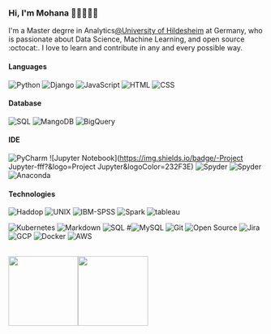 ### Hi, I'm Mohana 👋🏼👨🏻‍💻
I'm a Master degrre in Analytics[@University of Hildesheim](https://www.uni-hildesheim.de/) at Germany, who is passionate about Data Science, Machine Learning, and open source :octocat:. I love to learn and contribute in any and every possible way. 

<!--
**mohan67nv/mohan67nv** is a ✨ _special_ ✨ repository because its `README.md` (this file) appears on your GitHub profile.

[![twitter badge](https://img.shields.io/badge/-@TheMohana-%231FA1F1?style=flat&logo=twitter&logoColor=white)](https://twitter.com/TheMohana)
[![dev.to badge](https://img.shields.io/badge/-mohan67nv-%230177B5?style=flat&logo=linkedin)](https://www.linkedin.com/in/mohan67nv/)

[![Gmail Badge](https://img.shields.io/badge/-Gmail-c14438?style=flat-square&logo=Gmail&logoColor=white&link=mailto:mohanan.venkatesha@gmail.com)](mailto:mohanan.venkatesha@gmail.com)
[![Whatsapp Badge](https://img.shields.io/badge/-Whatsapp-4CA143?style=flat-square&labelColor=4CA143&logo=whatsapp&logoColor=white&link=https://api.whatsapp.com/send?phone=201154321101&text=Olá!)](https://api.whatsapp.com/send?phone=4917671212932&text=Hi!🖖)
![githubbadge](https://img.shields.io/github/followers/mohan67nv?style=social)
![](https://komarev.com/ghpvc/?username=mohan67nv&color=brightgreen&style=flat)


Here are some ideas to get you started:

- 🔭 I’m currently working on Master Thesis
- 🌱 I’m currently learning Google Cloud Docker,Kubernetes.
- 👯 I’m looking to collaborate on .. Any project
- 🤔 I’m looking for help with Federated Learning on Medical Imaging
- 💬 Ask me about ...What Ever
- 📫 How to reach me: ...mohanan.venkatesha@gmail.com
- 😄 Pronouns: ...He
- 🕵️‍♂️Serching for Full-time data Science/ML Job
- ⚡ Fun fact: ...Coder Never Sleeps
-->

#### Languages
![Python](https://img.shields.io/badge/-Python-fff?&logo=Python&logoColor=ddc440)
![Django](https://img.shields.io/badge/-Django-fff?&logo=Django&logoColor=ddc440)
![JavaScript](https://img.shields.io/badge/-JavaScript-fff?&logo=JavaScript&logoColor=ddc508)
![HTML](https://img.shields.io/badge/-HTML-fff?&logo=HTML5)
![CSS](https://img.shields.io/badge/-CSS-fff?&logo=CSS3&logoColor=blue)

#### Database 
![SQL](https://img.shields.io/badge/-SQL-fff?&logo=Microsoft-SQL&logoColor=232F3E)
![MangoDB](https://img.shields.io/badge/-MangoDB-fff?&logo=MangoDB-MangoDB&logoColor=232F3E)
![BigQuery](https://img.shields.io/badge/BigQuery--fff?&logo=BigQuery&logoColor=232F3E)


#### IDE
![PyCharm](https://img.shields.io/badge/-PyCharm-fff?&logo=JetBrains-PyCharm&logoColor=232F3E)
![Jupyter Notebook](https://img.shields.io/badge/-Project Jupyter-fff?&logo=Project Jupyter&logoColor=232F3E)
![Spyder](https://img.shields.io/badge/-Spyper-fff?&logo=Anaconda-Spyder&logoColor=232F3E)
![Spyder](https://img.shields.io/badge/-Spyper-fff?&logo=Anaconda-Spyder&logoColor=232F3E)
![Anaconda](https://img.shields.io/badge/-Anaconda-fff?&logo=Anaconda&logoColor=232F3E)

#### Technologies
![Haddop](https://img.shields.io/badge/-Hadoop-fff?&logo=Hadoop-Hadoop&logoColor=232F3E)
![UNIX](https://img.shields.io/badge/-UNIX-fff?&logo=UNIX-Linux&logoColor=232F3E)
![IBM-SPSS](https://img.shields.io/badge/-SPSS-fff?&logo=SPSS&logoColor=232F3E)
![Spark](https://img.shields.io/badge/-Spark-fff?&logo=Apache-Spark&logoColor=232F3E)
![tableau](https://img.shields.io/badge/-tableau-fff?&logo=tableau-tableau&logoColor=232F3E)

![Kubernetes](https://img.shields.io/badge/-kuberntes-fff?&logo=Kubernetes&logoColor=232F3E)
![Markdown](https://img.shields.io/badge/-Markdown-fff?style=flat&logo=markdown&logoColor=black)
![SQL](https://img.shields.io/badge/-SQL-fff?style=flat&logo=Microsoft-SQL-Server&logoColor=blue)
#![MySQL](https://img.shields.io/badge/-MySQL-fff?style=flat&logo=mysql)
![Git](https://img.shields.io/badge/-Git-fff?style=flat&logo=git)
![Open Source](https://img.shields.io/badge/-Open%20Source-fff?style=flat&logo=open-source-Initiative)
![Jira](https://img.shields.io/badge/-Jira-fff?style=flat&logo=jira-software&logoColor=blue)
![GCP](https://img.shields.io/badge/-GCP-fff?&logo=Google-GCP&logoColor=232F3E)
![Docker](https://img.shields.io/badge/-Docker-fff?style=flat&logo=Docker)
![AWS](https://img.shields.io/badge/-AWS-fff?&logo=Amazon-AWS&logoColor=232F3E)


<br>
<a href="https://www.datagrun.com/"><img height="137.3px" src="https://github-readme-stats.vercel.app/api?username=mohan67nv&hide_title=true&hide_border=true&show_icons=true&include_all_commits=true&count_private=true&line_height=21&text_color=000&icon_color=000&theme=graywhite" /><!-- wi*quL3fcV --><img height="137.3px" src="https://github-readme-stats.vercel.app/api/top-langs/?username=mohan67nv&hide=html&hide_title=true&hide_border=true&layout=compact&langs_count=7&exclude_repo=comp426&text_color=000&icon_color=ffftheme=graywhite" /></a>
<!--
**mohan67nv/mohan67nv** is a ✨ _special_ ✨ repository because its `README.md` (this file) appears on your GitHub profile.

